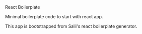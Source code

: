 React Boilerplate

Minimal boilerplate code to start with react app.


This app is bootstrapped from Salil's react boilerplate generator.

